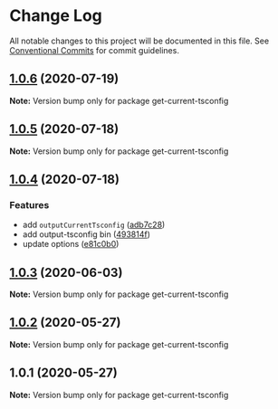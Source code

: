 # Change Log

All notable changes to this project will be documented in this file.
See [Conventional Commits](https://conventionalcommits.org) for commit guidelines.

## [1.0.6](https://github.com/bluelovers/ws-ts-tool/compare/get-current-tsconfig@1.0.5...get-current-tsconfig@1.0.6) (2020-07-19)

**Note:** Version bump only for package get-current-tsconfig





## [1.0.5](https://github.com/bluelovers/ws-ts-tool/compare/get-current-tsconfig@1.0.4...get-current-tsconfig@1.0.5) (2020-07-18)

**Note:** Version bump only for package get-current-tsconfig





## [1.0.4](https://github.com/bluelovers/ws-ts-tool/compare/get-current-tsconfig@1.0.3...get-current-tsconfig@1.0.4) (2020-07-18)


### Features

* add `outputCurrentTsconfig` ([adb7c28](https://github.com/bluelovers/ws-ts-tool/commit/adb7c28e0bab68cffbce010ea1d76ab91dad91b4))
* add output-tsconfig bin ([493814f](https://github.com/bluelovers/ws-ts-tool/commit/493814ff2e6bbb9f3fe419b4430e3f2a212ec639))
* update options ([e81c0b0](https://github.com/bluelovers/ws-ts-tool/commit/e81c0b02200909a21971c1438e5d82e26bafdbe5))





## [1.0.3](https://github.com/bluelovers/ws-ts-tool/compare/get-current-tsconfig@1.0.2...get-current-tsconfig@1.0.3) (2020-06-03)

**Note:** Version bump only for package get-current-tsconfig





## [1.0.2](https://github.com/bluelovers/ws-ts-tool/compare/get-current-tsconfig@1.0.1...get-current-tsconfig@1.0.2) (2020-05-27)

**Note:** Version bump only for package get-current-tsconfig





## 1.0.1 (2020-05-27)

**Note:** Version bump only for package get-current-tsconfig
